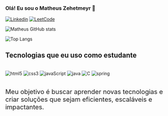 ### Olá! Eu sou o Matheus Zehetmeyr 👋

[![Linkedin](https://img.shields.io/badge/LinkedIn-0077B5?style=for-the-badge&logo=linkedin&logoColor=white)](https://www.linkedin.com/in/matheus-zehetmeyr-7b907526a/)
[![LeetCode](https://img.shields.io/badge/-LeetCode-FFA116?style=for-the-badge&logo=LeetCode&logoColor=black)](https://leetcode.com/matheusH7/)

![Matheus GitHub stats](https://github-readme-stats.vercel.app/api?username=matheusH7&show_icons=true&theme=tokyonight)

![Top Langs](https://github-readme-stats.vercel.app/api/top-langs/?username=matheusH7&hide_progress=false)


## Tecnologias que eu uso como estudante

<div style="display: inline-block"><br/>
    <img align="center" alt="html5" src="https://img.shields.io/badge/HTML5-E34F26?style=for-the-badge&logo=html5&logoColor=white">
    <img align="center" alt="css3" src="https://img.shields.io/badge/CSS3-1572B6?style=for-the-badge&logo=css3&logoColor=white">
    <img align="center" alt="javaScript" src="https://img.shields.io/badge/JavaScript-F7DF1E?style=for-the-badge&logo=javascript&logoColor=black">
    <img align="center" alt="java" src="https://img.shields.io/badge/Java-ED8B00?style=for-the-badge&logo=openjdk&logoColor=white">
    <img align="center" alt="C" src="https://img.shields.io/badge/C-00599C?style=for-the-badge&logo=c&logoColor=white">
    <img align="center" alt="spring" src="https://img.shields.io/badge/Spring-6DB33F?style=for-the-badge&logo=spring&logoColor=white">
</div>

<div>
    <Br>
    <p style="font-size: 20px;">Meu objetivo é buscar aprender novas tecnologias e criar soluções que sejam eficientes, escaláveis e impactantes.</p>
</div>
